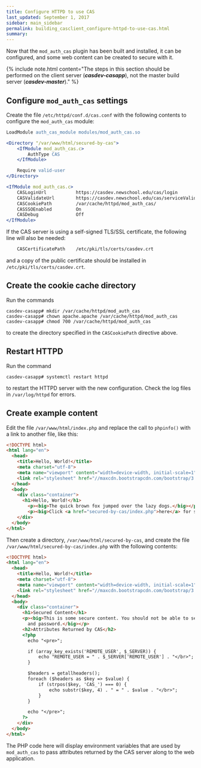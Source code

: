 ```yaml
---
title: Configure HTTPD to use CAS
last_updated: September 1, 2017
sidebar: main_sidebar
permalink: building_casclient_configure-httpd-to-use-cas.html
summary:
---
```


Now that the `mod_auth_cas` plugin has been built and installed, it can be configured, and some web content can be created to secure with it.

{% include note.html content="The steps in this section should be performed on the client server (***casdev-casapp***), not the master build server (***casdev-master***)." %}

## Configure `mod_auth_cas` settings

Create the file `/etc/httpd/conf.d/cas.conf` with the following contents to configure the `mod_auth_cas` module:

```apache
LoadModule auth_cas_module modules/mod_auth_cas.so

<Directory "/var/www/html/secured-by-cas">
    <IfModule mod_auth_cas.c>
        AuthType CAS
    </IfModule>

    Require valid-user
</Directory>

<IfModule mod_auth_cas.c>
    CASLoginUrl           https://casdev.newschool.edu/cas/login
    CASValidateUrl        https://casdev.newschool.edu/cas/serviceValidate
    CASCookiePath         /var/cache/httpd/mod_auth_cas/
    CASSSOEnabled         On
    CASDebug              Off
</IfModule>
```

If the CAS server is using a self-signed TLS/SSL certificate, the following line will also be needed:

```apache
    CASCertificatePath    /etc/pki/tls/certs/casdev.crt
```

and a copy of the public certificate should be installed in `/etc/pki/tls/certs/casdev.crt`.

## Create the cookie cache directory

Run the commands

```console
casdev-casapp# mkdir /var/cache/httpd/mod_auth_cas
casdev-casapp# chown apache.apache /var/cache/httpd/mod_auth_cas
casdev-casapp# chmod 700 /var/cache/httpd/mod_auth_cas
```

to create the directory specified in the `CASCookiePath` directive above.

## Restart HTTPD

Run the command

```console
casdev-casapp# systemctl restart httpd
```

to restart the HTTPD server with the new configuration. Check the log files in `/var/log/httpd` for errors.

## Create example content

Edit the file `/var/www/html/index.php` and replace the call to `phpinfo()` with a link to another file, like this:

```html
<!DOCTYPE html>
<html lang="en">
  <head>
    <title>Hello, World!</title>
    <meta charset="utf-8">
    <meta name="viewport" content="width=device-width, initial-scale=1">
    <link rel="stylesheet" href="//maxcdn.bootstrapcdn.com/bootstrap/3.3.7/css/bootstrap.min.css">
  </head>
  <body>
    <div class="container">
      <h1>Hello, World!</h1>
        <p><big>The quick brown fox jumped over the lazy dogs.</big></p>
        <p><big>Click <a href="secured-by-cas/index.php">here</a> for some secure content.</big></p>
    </div>
  </body>
</html>
```

Then create a directory, `/var/www/html/secured-by-cas`, and create the file `/var/www/html/secured-by-cas/index.php` with the following contents:

```html
<!DOCTYPE html>
<html lang="en">
  <head>
    <title>Hello, World!</title>
    <meta charset="utf-8">
    <meta name="viewport" content="width=device-width, initial-scale=1">
    <link rel="stylesheet" href="//maxcdn.bootstrapcdn.com/bootstrap/3.3.7/css/bootstrap.min.css">
  </head>
  <body>
    <div class="container">
      <h1>Secured Content</h1>
      <p><big>This is some secure content. You should not be able to see it until you have entered your username
        and password.</big></p>
      <h2>Attributes Returned by CAS</h2>
      <?php
        echo "<pre>";

        if (array_key_exists('REMOTE_USER', $_SERVER)) {
            echo "REMOTE_USER = " . $_SERVER['REMOTE_USER'] . "</br>";
        }

        $headers = getallheaders();
        foreach ($headers as $key => $value) {
            if (strpos($key, 'CAS_') === 0) {
                echo substr($key, 4) . " = " . $value . "</br>";
            }
        }

        echo "</pre>";
      ?>
    </div>
  </body>
</html>
```

The PHP code here will display environment variables that are used by `mod_auth_cas` to pass attributes returned by the CAS server along to the web application.
